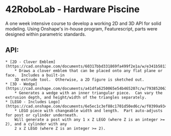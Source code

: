 # 42RoboLab - Hardware Piscine
A one week intensive course to develop a working 2D and 3D API for solid modeling.  Using Onshape's in-house program, Featurescript, parts were designed within parametric standards.

## API:
    * [2D - Clover Emblem](https://cad.onshape.com/documents/60317bbd331869fa499f2e1a/w/e341b58136a58a8069638f83/e/006e97ea65435b741044c75e)
        * Draws a clover emblem that can be placed onto any flat plane or face.  Includes a built-in
        3D extrude tool.  Otherwise, a 2D figure is sketched out.
    * [3D - Wedge] (https://cad.onshape.com/documents/a41dfa6250065e54b465207c/w/793852063b24e68979f7a476/e/684a2ea7e1b8397036a398f2)
        * Generates a wedge with an inner triangular piece.  Can vary the extrusion depth, and height/width of the triangles separately.
    * [LEGO - Includes Logo] (https://cad.onshape.com/documents/6e5ec1c3ef88c1701d50ed6c/w/f0399a93485f60371ffb2db5/e/c6a1a5ac96c336cba4e311cf)
        * LEGO piece with changeable width and length.  Part auto-adjusts for post or cylinder underneath.
        Will generate a post with any 1 x Z LEGO (where Z is an integer >= 2), and a cylinder with any
        2 x Z LEGO (where Z is an integer >= 2).
    
